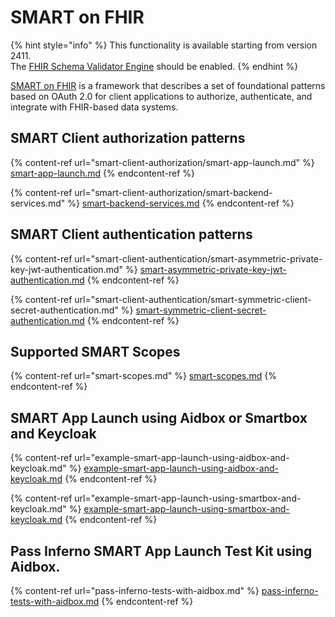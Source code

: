 # SMART on FHIR

{% hint style="info" %}
This functionality is available starting from version 2411.\
The [FHIR Schema Validator Engine](https://docs.aidbox.app/modules/profiling-and-validation/fhir-schema-validator/setup#enable-the-fhir-schema-validator-engine) should be enabled.
{% endhint %}

[SMART on FHIR](https://build.fhir.org/ig/HL7/smart-app-launch/) is a framework that describes a set of foundational patterns based on OAuth 2.0 for client applications to authorize, authenticate, and integrate with FHIR-based data systems.&#x20;

## SMART Client authorization patterns

{% content-ref url="smart-client-authorization/smart-app-launch.md" %}
[smart-app-launch.md](smart-client-authorization/smart-app-launch.md)
{% endcontent-ref %}

{% content-ref url="smart-client-authorization/smart-backend-services.md" %}
[smart-backend-services.md](smart-client-authorization/smart-backend-services.md)
{% endcontent-ref %}

## SMART Client authentication patterns

{% content-ref url="smart-client-authentication/smart-asymmetric-private-key-jwt-authentication.md" %}
[smart-asymmetric-private-key-jwt-authentication.md](smart-client-authentication/smart-asymmetric-private-key-jwt-authentication.md)
{% endcontent-ref %}

{% content-ref url="smart-client-authentication/smart-symmetric-client-secret-authentication.md" %}
[smart-symmetric-client-secret-authentication.md](smart-client-authentication/smart-symmetric-client-secret-authentication.md)
{% endcontent-ref %}

## Supported SMART Scopes

{% content-ref url="smart-scopes.md" %}
[smart-scopes.md](smart-scopes.md)
{% endcontent-ref %}

## SMART App Launch using Aidbox or Smartbox and Keycloak

{% content-ref url="example-smart-app-launch-using-aidbox-and-keycloak.md" %}
[example-smart-app-launch-using-aidbox-and-keycloak.md](example-smart-app-launch-using-aidbox-and-keycloak.md)
{% endcontent-ref %}

{% content-ref url="example-smart-app-launch-using-smartbox-and-keycloak.md" %}
[example-smart-app-launch-using-smartbox-and-keycloak.md](example-smart-app-launch-using-smartbox-and-keycloak.md)
{% endcontent-ref %}


## Pass Inferno SMART App Launch Test Kit using Aidbox.

{% content-ref url="pass-inferno-tests-with-aidbox.md" %}
[pass-inferno-tests-with-aidbox.md](pass-inferno-tests-with-aidbox.md)
{% endcontent-ref %}

